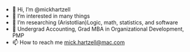 - 👋 Hi, I’m @mickhartzell
- 👀 I’m interested in many things
- 🌱 I’m researching (Aristotlian)Logic, math, statistics, and software
- 🌱 Undergrad Accounting, Grad MBA in Organizational Development, PMP
- 📫 How to reach me mick.hartzell@mac.com

<!---
mickhartzell/mickhartzell is a ✨ special ✨ repository because its `README.md` (this file) appears on your GitHub profile.
You can click the Preview link to take a look at your changes.
--->
